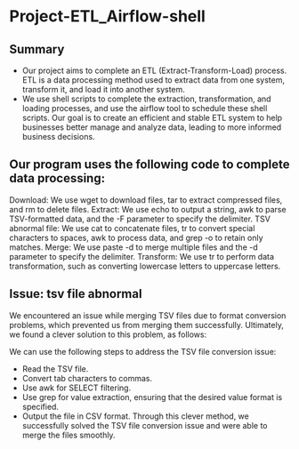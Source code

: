 # Project-ETL_Airflow-shell
## Summary
* Our project aims to complete an ETL (Extract-Transform-Load) process. ETL is a data processing method used to extract data from one system, transform it, and load it into another system. 
* We use shell scripts to complete the extraction, transformation, and loading processes, and use the airflow tool to schedule these shell scripts. Our goal is to create an efficient and stable ETL system to help businesses better manage and analyze data, leading to more informed business decisions.

## Our program uses the following code to complete data processing:
Download: We use wget to download files, tar to extract compressed files, and rm to delete files.
Extract: We use echo to output a string, awk to parse TSV-formatted data, and the -F parameter to specify the delimiter.
TSV abnormal file: We use cat to concatenate files, tr to convert special characters to spaces, awk to process data, and grep -o to retain only matches.
Merge: We use paste -d to merge multiple files and the -d parameter to specify the delimiter.
Transform: We use tr to perform data transformation, such as converting lowercase letters to uppercase letters.


## Issue: tsv file abnormal
We encountered an issue while merging TSV files due to format conversion problems, which prevented us from merging them successfully. Ultimately, we found a clever solution to this problem, as follows:

We can use the following steps to address the TSV file conversion issue:

* Read the TSV file.
* Convert tab characters to commas.
* Use awk for SELECT filtering.
* Use grep for value extraction, ensuring that the desired value format is specified.
* Output the file in CSV format.
Through this clever method, we successfully solved the TSV file conversion issue and were able to merge the files smoothly.
